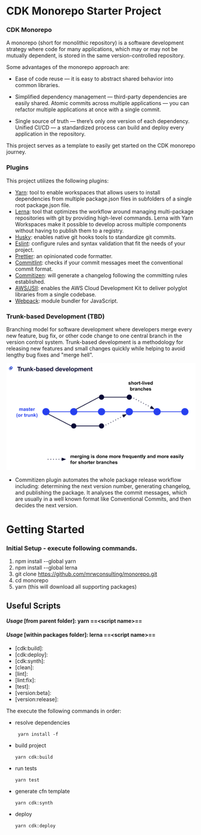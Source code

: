 # CDK Monorepo Starter Project

### CDK Monorepo
A monorepo (short for monolithic repository) is a software development strategy where code for many applications, which may or may not be mutually dependent, is stored in the same version-controlled repository.

Some advantages of the monorepo approach are:

- Ease of code reuse — it is easy to abstract shared behavior into common libraries.

- Simplified dependency management — third-party dependencies are easily shared.
Atomic commits across multiple applications — you can refactor multiple applications at once with a single commit.

- Single source of truth — there’s only one version of each dependency.
Unified CI/CD — a standardized process can build and deploy every application in the repository.

This project serves as a template to easily get started on the CDK monorepo journey.

### Plugins

This project utilizes the following plugins:

* [Yarn](https://classic.yarnpkg.com/en/docs/getting-started): tool to enable workspaces that allows users to install dependencies from multiple package.json files in subfolders of a single root package.json file.
* [Lerna](https://lerna.js.org/): tool that optimizes the workflow around managing multi-package repositories with git by providing high-level commands. Lerna with Yarn Workspaces make it possible to develop across multiple components without having to publish them to a registry.
* [Husky](https://typicode.github.io/husky/#/): enables native git hooks tools to standardize git commits.
* [Eslint](https://eslint.org/docs/user-guide/getting-started): configure rules and syntax validation that fit the needs of your project. 
* [Prettier](https://prettier.io/docs/en/index.html): an opinionated code formatter.
* [Commitlint](https://commitlint.js.org/#/): checks if your commit messages meet the conventional commit format.
* [Commitizen](https://commitizen-tools.github.io/commitizen/changelog/): will generate a changelog following the committing rules established.
* [AWS/JSII](https://aws.github.io/jsii/): enables the AWS Cloud Development Kit to deliver polyglot libraries from a single codebase.
* [Webpack](https://webpack.js.org/): module bundler for JavaScript.

### Trunk-based Development (TBD)

Branching model for software development where developers merge every new feature, bug fix, or other code change to one central branch in the version control system. Trunk-based development is a methodology for releasing new features and small changes quickly while helping to avoid lengthy bug fixes and "merge hell".

![image](docs/images/trunk-based-development.png)

* Commitizen plugin automates the whole package release workflow including: determining the next version number, generating changelog, and publishing the package. It analyses the commit messages, which are usually in a well known format like Conventional Commits, and then decides the next version.

# Getting Started

### Initial Setup - execute following commands.
1. npm install --global yarn
2. npm install --global lerna
3. git clone https://github.com/mrwconsulting/monorepo.git
4. cd monorepo
5. yarn (this will download all supporting packages)

## Useful Scripts
#### *Usage* [from parent folder]: yarn ==<script name\>== 
#### *Usage* [within packages folder]: lerna ==<script name\>==

* [cdk:build]: 
* [cdk:deploy]:
* [cdk:synth]:
* [clean]:
* [lint]:
* [lint:fix]:
* [test]:
* [version:beta]:
* [version:release]:

The execute the following commands in order:
* resolve dependencies
   ``` 
    yarn install -f
    ```
* build project
    ```
    yarn cdk:build
    ```
* run tests
    ```
    yarn test
    ```    
* generate cfn template
    ```
    yarn cdk:synth
    ```        
* deploy
    ```
    yarn cdk:deploy
    ```    
